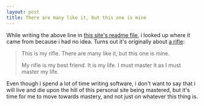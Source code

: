 ```yaml
---
layout: post
title: There are many like it, but this one is mine
---
```


While writing the above line in [this site's readme file](https://github.com/jugglingnutcase/jugglingnutcase.github.io/blob/master/README.md), i looked up where it came from because i had no idea. Turns out it's originally about [a rifle](http://en.wikipedia.org/wiki/Rifleman's_Creed):

> This is my rifle. There are many like it, but this one is mine.
>
> My rifle is my best friend. It is my life. I must master it as I must master my life. 

Even though i spend a lot of time writing software, i don't want to say that i will live and die upon the hill of this personal site being mastered, but it's time for me to move towards mastery, and not just on whatever this thing is.
